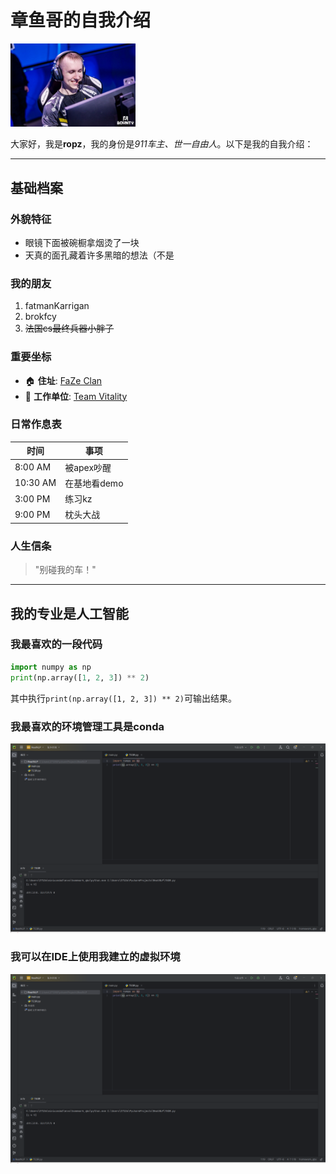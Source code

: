 # 章鱼哥的自我介绍

<img src="https://github.com/ropzz121/3.13/blob/main/images/Ropz_at_BLAST_Bounty_Spring_2025.jpg" width="200" alt="车主本人">

大家好，我是**ropz**，我的身份是*911车主、世一自由人*。以下是我的自我介绍：

---

## 基础档案 

### 外貌特征 
- 眼镜下面被碗橱拿烟烫了一块
- 天真的面孔藏着许多黑暗的想法（不是

### 我的朋友
1. fatmanKarrigan
2. brokfcy
3. ~~法国cs最终兵器小胖子~~

### 重要坐标
- 🏠 **住址**: [FaZe Clan](https://liquipedia.net/counterstrike/FaZe_Clan) 
- 🏢 **工作单位**: [Team Vitality](https://liquipedia.net/counterstrike/Team_Vitality)

### 日常作息表
| 时间       | 事项       |
|----------|----------|
| 8:00 AM  | 被apex吵醒  |
| 10:30 AM | 在基地看demo |
| 3:00 PM  | 练习kz     |
| 9:00 PM  | 枕头大战     |

### 人生信条
> "别碰我的车！"
---

## 我的专业是人工智能
### 我最喜欢的一段代码

```python
import numpy as np
print(np.array([1, 2, 3]) ** 2)
```
其中执行`print(np.array([1, 2, 3]) ** 2)`可输出结果。

### 我最喜欢的环境管理工具是conda
<img src="https://github.com/ropzz121/3.13/blob/main/images/%E7%8E%AF%E5%A2%83%E6%88%AA%E5%9B%BE1.png" width="800" alt="截图一">

### 我可以在IDE上使用我建立的虚拟环境
<img src="https://github.com/ropzz121/3.13/blob/main/images/%E7%8E%AF%E5%A2%83%E6%88%AA%E5%9B%BE1.png" width="800" alt="截图二">
